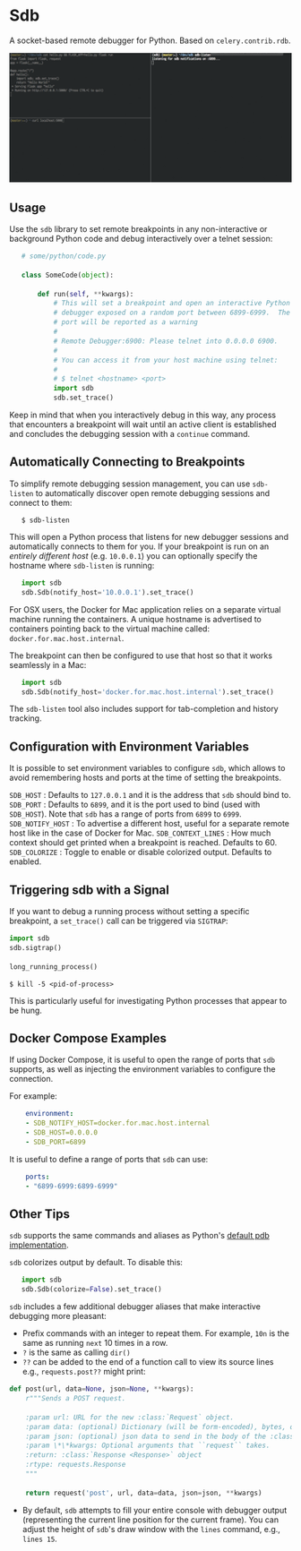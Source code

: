 Sdb
===
A socket-based remote debugger for Python.  Based on `celery.contrib.rdb`.

![example](./screen.gif)

Usage
-----

Use the `sdb` library to set remote breakpoints in any non-interactive or
background Python code and debug interactively over a telnet session:

```python
   # some/python/code.py

   class SomeCode(object):

       def run(self, **kwargs):
           # This will set a breakpoint and open an interactive Python
           # debugger exposed on a random port between 6899-6999.  The chosen
           # port will be reported as a warning
           #
           # Remote Debugger:6900: Please telnet into 0.0.0.0 6900.
           #
           # You can access it from your host machine using telnet:
           #
           # $ telnet <hostname> <port>
           import sdb
           sdb.set_trace()
```

Keep in mind that when you interactively debug in this way, any process
that encounters a breakpoint will wait until an active client is established
and concludes the debugging session with a `continue` command.

Automatically Connecting to Breakpoints
---------------------------------------

To simplify remote debugging session management, you can use `sdb-listen`
to automatically discover open remote debugging sessions and connect to them:

```shell
   $ sdb-listen
```

This will open a Python process that listens for new debugger sessions and
automatically connects to them for you.  If your breakpoint is run on
an _entirely different host_ (e.g. `10.0.0.1`) you can optionally specify the
hostname where `sdb-listen` is running:

```python
   import sdb
   sdb.Sdb(notify_host='10.0.0.1').set_trace()
```

For OSX users, the Docker for Mac application relies on a separate virtual
machine running the containers. A unique hostname is advertised to containers
pointing back to the virtual machine called: `docker.for.mac.host.internal`.

The breakpoint can then be configured to use that host so that it works
seamlessly in a Mac:

```python
   import sdb
   sdb.Sdb(notify_host='docker.for.mac.host.internal').set_trace()
```

The `sdb-listen` tool also includes support for tab-completion and history
tracking.

Configuration with Environment Variables
----------------------------------------

It is possible to set environment variables to configure `sdb`, which allows
to avoid remembering hosts and ports at the time of setting the breakpoints.

`SDB_HOST` : Defaults to `127.0.0.1` and it is the address that `sdb` should
bind to.
`SDB_PORT` : Defaults to `6899`, and it is the port used to bind (used with
`SDB_HOST`). Note that `sdb` has a range of ports from `6899` to `6999`.
`SDB_NOTIFY_HOST` : To advertise a different host, useful for a separate remote
host like in the case of Docker for Mac.
`SDB_CONTEXT_LINES` : How much context should get printed when a breakpoint is
reached. Defaults to 60.
`SDB_COLORIZE` : Toggle to enable or disable colorized output. Defaults to
enabled.

Triggering sdb with a Signal
----------------------------
If you want to debug a running process without setting a specific breakpoint,
a `set_trace()` call can be triggered via `SIGTRAP`:

```python
import sdb
sdb.sigtrap()

long_running_process()
```

```shell
$ kill -5 <pid-of-process>
```

This is particularly useful for investigating Python processes that appear to
be hung.

Docker Compose Examples
-----------------------

If using Docker Compose, it is useful to open the range of ports that `sdb`
supports, as well as injecting the environment variables to configure the
connection.

For example:

```yaml
    environment:
    - SDB_NOTIFY_HOST=docker.for.mac.host.internal
    - SDB_HOST=0.0.0.0
    - SDB_PORT=6899
```

It is useful to define a range of ports that `sdb` can use:

```yaml
    ports:
    - "6899-6999:6899-6999"
```

Other Tips
----------
`sdb` supports the same commands and aliases as Python's [default pdb implementation](https://docs.python.org/2/library/pdb.html#debugger-commands).

`sdb` colorizes output by default.  To disable this:


```python
   import sdb
   sdb.Sdb(colorize=False).set_trace()
```

`sdb` includes a few additional debugger aliases that make interactive debugging more pleasant:

- Prefix commands with an integer to repeat them.  For example, `10n` is the same as running `next` 10 times in a row.
- `?` is the same as calling `dir()`
- `??` can be added to the end of a function call to view its source lines e.g., `requests.post??` might print:

```python
def post(url, data=None, json=None, **kwargs):
    r"""Sends a POST request.

    :param url: URL for the new :class:`Request` object.
    :param data: (optional) Dictionary (will be form-encoded), bytes, or file-like object to send in the body of the :class:`Request`.
    :param json: (optional) json data to send in the body of the :class:`Request`.
    :param \*\*kwargs: Optional arguments that ``request`` takes.
    :return: :class:`Response <Response>` object
    :rtype: requests.Response
    """

    return request('post', url, data=data, json=json, **kwargs)
```
- By default, `sdb` attempts to fill your entire console with debugger output (representing the current line position for the current frame).  You can adjust the height of `sdb`'s draw window with the `lines` command, e.g., `lines 15`.
